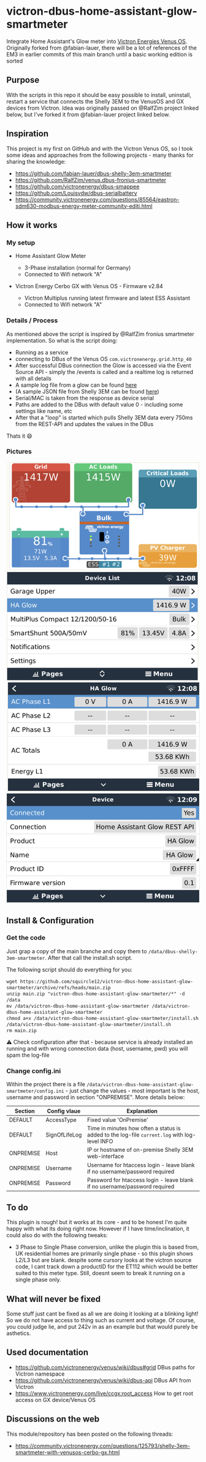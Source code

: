 # victron-dbus-home-assistant-glow-smartmeter
Integrate Home Assistant's Glow meter into [Victron Energies Venus OS](https://github.com/victronenergy/venus). Originally forked from @fabian-lauer, there will be a lot of references of the EM3 in earlier commits of this main branch until a basic working edition is sorted

## Purpose
With the scripts in this repo it should be easy possible to install, uninstall, restart a service that connects the Shelly 3EM to the VenusOS and GX devices from Victron.
Idea was originally passed on @RalfZim project linked below, but I've forked it from @fabian-lauer project linked below. 



## Inspiration
This project is my first on GitHub and with the Victron Venus OS, so I took some ideas and approaches from the following projects - many thanks for sharing the knowledge:
- https://github.com/fabian-lauer/dbus-shelly-3em-smartmeter 
- https://github.com/RalfZim/venus.dbus-fronius-smartmeter
- https://github.com/victronenergy/dbus-smappee
- https://github.com/Louisvdw/dbus-serialbattery
- https://community.victronenergy.com/questions/85564/eastron-sdm630-modbus-energy-meter-community-editi.html



## How it works
### My setup
- Home Assistant Glow Meter
  - 3-Phase installation (normal for Germany)
  - Connected to Wifi network "A"

- Victron Energy Cerbo GX with Venus OS - Firmware v2.84
  - Victron Multiplus running latest firmware and latest ESS Assistant
  - Connected to Wifi network "A"

### Details / Process
As mentioned above the script is inspired by @RalfZim fronius smartmeter implementation.
So what is the script doing:
- Running as a service
- connecting to DBus of the Venus OS `com.victronenergy.grid.http_40`
- After successful DBus connection the Glow is accessed via the Event Source API - simply the /events is called and a realtime log is returned with all details
- A sample log file from a glow can be found [here](docs/espHomeEventSourceExample.log)
- (A sample JSON file from Shelly 3EM can be found [here](docs/shelly3em-status-sample.json))
- Serial/MAC is taken from the response as device serial
- Paths are added to the DBus with default value 0 - including some settings like name, etc
- After that a "loop" is started which pulls Shelly 3EM data every 750ms from the REST-API and updates the values in the DBus

Thats it 😄

### Pictures
![Tile Overview](img/venus-os-tile-overview-screen.png)
![Remote Console - Overview](img/ha-glow-device-list.png) 
![SmartMeter - Values](img/ha-glow-device-overview.png)
![SmartMeter - Device Details](img/ha-glow-device-details.png)




## Install & Configuration
### Get the code
Just grap a copy of the main branche and copy them to `/data/dbus-shelly-3em-smartmeter`.
After that call the install.sh script.

The following script should do everything for you:
```
wget https://github.com/squircle12/victron-dbus-home-assistant-glow-smartmeter/archive/refs/heads/main.zip
unzip main.zip "victron-dbus-home-assistant-glow-smartmeter/*" -d /data
mv /data/victron-dbus-home-assistant-glow-smartmeter /data/victron-dbus-home-assistant-glow-smartmeter
chmod a+x /data/victron-dbus-home-assistant-glow-smartmeter/install.sh
/data/victron-dbus-home-assistant-glow-smartmeter/install.sh
rm main.zip
```
⚠️ Check configuration after that - because service is already installed an running and with wrong connection data (host, username, pwd) you will spam the log-file

### Change config.ini
Within the project there is a file `/data/victron-dbus-home-assistant-glow-smartmeter/config.ini` - just change the values - most important is the host, username and password in section "ONPREMISE". More details below:

| Section  | Config vlaue | Explanation |
| ------------- | ------------- | ------------- |
| DEFAULT  | AccessType | Fixed value 'OnPremise' |
| DEFAULT  | SignOfLifeLog  | Time in minutes how often a status is added to the log-file `current.log` with log-level INFO |
| ONPREMISE  | Host | IP or hostname of on-premise Shelly 3EM web-interface |
| ONPREMISE  | Username | Username for htaccess login - leave blank if no username/password required |
| ONPREMISE  | Password | Password for htaccess login - leave blank if no username/password required |

## To do
This plugin is rough! but it works at its core - and to be honest I'm quite happy with what its doing right now. However if I have time/inclination, it could also do with the following tweaks: 
- 3 Phase to Single Phase conversion, unlike the plugin this is based from, UK residential homes are primarily single phase - so this plugin shows L2/L3 but are blank. despite some cursory looks at the victron source code, I cant track down a productID for the ET112 which would be better suited to this meter type. Still, doesnt seem to break it running on a single phase only.

## What will never be fixed
Some stuff just cant be fixed as all we are doing it looking at a blinking light! So we do not have access to thing such as current and voltage. Of course, you could judge lie, and put 242v in as an example but that would purely be asthetics. 

## Used documentation
- https://github.com/victronenergy/venus/wiki/dbus#grid   DBus paths for Victron namespace
- https://github.com/victronenergy/venus/wiki/dbus-api   DBus API from Victron
- https://www.victronenergy.com/live/ccgx:root_access   How to get root access on GX device/Venus OS

## Discussions on the web
This module/repository has been posted on the following threads:
- https://community.victronenergy.com/questions/125793/shelly-3em-smartmeter-with-venusos-cerbo-gx.html
